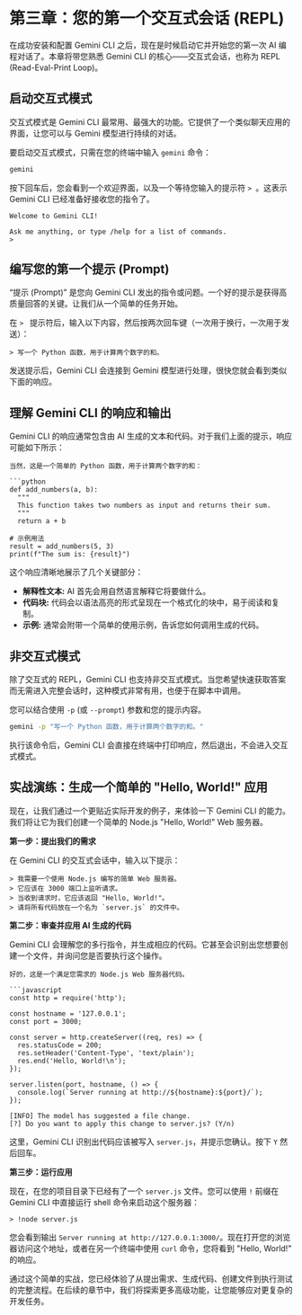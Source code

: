 # 第三章：您的第一个交互式会话 (REPL)

在成功安装和配置 Gemini CLI 之后，现在是时候启动它并开始您的第一次 AI 编程对话了。本章将带您熟悉 Gemini CLI 的核心——交互式会话，也称为 REPL (Read-Eval-Print Loop)。

## 启动交互式模式

交互式模式是 Gemini CLI 最常用、最强大的功能。它提供了一个类似聊天应用的界面，让您可以与 Gemini 模型进行持续的对话。

要启动交互式模式，只需在您的终端中输入 `gemini` 命令：

```bash
gemini
```

按下回车后，您会看到一个欢迎界面，以及一个等待您输入的提示符 `> `。这表示 Gemini CLI 已经准备好接收您的指令了。

```
Welcome to Gemini CLI!

Ask me anything, or type /help for a list of commands.
>
```

## 编写您的第一个提示 (Prompt)

“提示 (Prompt)” 是您向 Gemini CLI 发出的指令或问题。一个好的提示是获得高质量回答的关键。让我们从一个简单的任务开始。

在 `> ` 提示符后，输入以下内容，然后按两次回车键（一次用于换行，一次用于发送）：

```
> 写一个 Python 函数，用于计算两个数字的和。
```

发送提示后，Gemini CLI 会连接到 Gemini 模型进行处理，很快您就会看到类似下面的响应。

## 理解 Gemini CLI 的响应和输出

Gemini CLI 的响应通常包含由 AI 生成的文本和代码。对于我们上面的提示，响应可能如下所示：

```
当然，这是一个简单的 Python 函数，用于计算两个数字的和：

```python
def add_numbers(a, b):
  """
  This function takes two numbers as input and returns their sum.
  """
  return a + b

# 示例用法
result = add_numbers(5, 3)
print(f"The sum is: {result}")
```

这个响应清晰地展示了几个关键部分：
*   **解释性文本:** AI 首先会用自然语言解释它将要做什么。
*   **代码块:** 代码会以语法高亮的形式呈现在一个格式化的块中，易于阅读和复制。
*   **示例:** 通常会附带一个简单的使用示例，告诉您如何调用生成的代码。

## 非交互式模式

除了交互式的 REPL，Gemini CLI 也支持非交互式模式。当您希望快速获取答案而无需进入完整会话时，这种模式非常有用，也便于在脚本中调用。

您可以结合使用 `-p` (或 `--prompt`) 参数和您的提示内容。

```bash
gemini -p "写一个 Python 函数，用于计算两个数字的和。"
```

执行该命令后，Gemini CLI 会直接在终端中打印响应，然后退出，不会进入交互式模式。

## 实战演练：生成一个简单的 "Hello, World!" 应用

现在，让我们通过一个更贴近实际开发的例子，来体验一下 Gemini CLI 的能力。我们将让它为我们创建一个简单的 Node.js "Hello, World!" Web 服务器。

**第一步：提出我们的需求**

在 Gemini CLI 的交互式会话中，输入以下提示：

```
> 我需要一个使用 Node.js 编写的简单 Web 服务器。
> 它应该在 3000 端口上监听请求。
> 当收到请求时，它应该返回 "Hello, World!"。
> 请将所有代码放在一个名为 `server.js` 的文件中。
```

**第二步：审查并应用 AI 生成的代码**

Gemini CLI 会理解您的多行指令，并生成相应的代码。它甚至会识别出您想要创建一个文件，并询问您是否要执行这个操作。

```
好的，这是一个满足您需求的 Node.js Web 服务器代码。

```javascript
const http = require('http');

const hostname = '127.0.0.1';
const port = 3000;

const server = http.createServer((req, res) => {
  res.statusCode = 200;
  res.setHeader('Content-Type', 'text/plain');
  res.end('Hello, World!\n');
});

server.listen(port, hostname, () => {
  console.log(`Server running at http://${hostname}:${port}/`);
});
```

```
[INFO] The model has suggested a file change.
[?] Do you want to apply this change to server.js? (Y/n)
```

这里，Gemini CLI 识别出代码应该被写入 `server.js`，并提示您确认。按下 `Y` 然后回车。

**第三步：运行应用**

现在，在您的项目目录下已经有了一个 `server.js` 文件。您可以使用 `!` 前缀在 Gemini CLI 中直接运行 shell 命令来启动这个服务器：

```
> !node server.js
```

您会看到输出 `Server running at http://127.0.0.1:3000/`。现在打开您的浏览器访问这个地址，或者在另一个终端中使用 `curl` 命令，您将看到 "Hello, World!" 的响应。

通过这个简单的实战，您已经体验了从提出需求、生成代码、创建文件到执行测试的完整流程。在后续的章节中，我们将探索更多高级功能，让您能够应对更复杂的开发任务。
